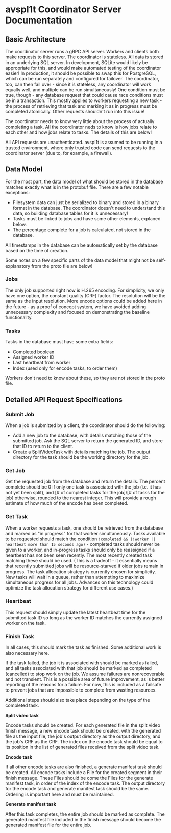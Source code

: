 # avspl1t Coordinator Server Documentation

## Basic Architecture

The coordinator server runs a gRPC API server. Workers and clients both make requests to this server. The coordinator is stateless. All data is stored in an underlying SQL server. In development, SQLite would likely be appropriate for this, and would make automated testing of the coordinator easier! In production, it should be possible to swap this for PostgreSQL, which can be run separately and configured for failover. The coordinator, too, can then fail over - since it is stateless, any coordinator will work equally well, and multiple can be run simultaneously! One condition must be true, though - any database request that could cause race conditions must be in a transaction. This mostly applies to workers requesting a new task - the process of retrieving that task and marking it as in progress must be completed atomically. Other requests shouldn't run into this issue!

The coordinator needs to know very little about the process of actually completing a task. All the coordinator neds to know is how jobs relate to each other and how jobs relate to tasks. The details of this are below!

All API requests are unauthenticated. avspl1t is assumed to be running in a trusted environment, where only trusted code can send requests to the coordinator server (due to, for example, a firewall).

## Data Model

For the most part, the data model of what should be stored in the database matches exactly what is in the protobuf file. There are a few notable exceptions:

- Filesystem data can just be serialized to binary and stored in a binary format in the database. The coordinator doesn't need to understand this data, so building database tables for it is unnecessary!
- Tasks must be linked to jobs and have some other elements, explaned below.
- The percentage complete for a job is calculated, not stored in the database.

All timestamps in the database can be automatically set by the database based on the time of creation.

Some notes on a few specific parts of the data model that might not be self-explanatory from the proto file are below!

### Jobs

The only job supported right now is H.265 encoding. For simplicity, we only have one option, the constant quality (CRF) factor. The resolution will be the same as the input resolution. More encode options could be added here in the future - as a proof of concept system, we have avoided adding unnecessary complexity and focused on demonstrating the baseline functionality.

### Tasks

Tasks in the database must have some extra fields:

- Completed boolean
- Assigned worker ID
- Last heartbeat from worker
- Index (used only for encode tasks, to order them)

Workers don't need to know about these, so they are not stored in the proto file.

## Detailed API Request Specifications

### Submit Job

When a job is submitted by a client, the coordinator should do the following:

- Add a new job to the database, with details matching those of the submitted job. Ask the SQL server to return the generated ID, and store that ID to return to the client.
- Create a SplitVideoTask with details matching the job. The output directory for the task should be the working directory for the job.

### Get Job

Get the requested job from the database and return the details. The percent complete should be 0 if only one task is associated with the job (i.e. it has not yet been split), and [# of completed tasks for the job]/[# of tasks for the job] otherwise, rounded to the nearest integer. This will provide a rough estimate of how much of the encode has been completed.

### Get Task

When a worker requests a task, one should be retrieved from the database and marked as "in progress" for that worker simultaneously. Tasks available to be requested should match the condition `!completed && (!worker || heartbeat more than 15 seconds ago)` - completed tasks should never be given to a worker, and in-progress tasks should only be reassigned if a heartbeat has not been seen recently. The most recently created task matching these should be used. (This is a tradeoff - it essentially means that recently submitted jobs will be resource-starved if older jobs remain in progress. The task allocation strategy is currently chosen for simplicity. New tasks will wait in a queue, rather than attempting to maximize simultaneous progress for all jobs. Advances on this technology could optimize the task allocation strategy for different use cases.)

### Heartbeat

This request should simply update the latest heartbeat time for the submitted task ID so long as the worker ID matches the currently assigned worker on the task.

### Finish Task

In all cases, this should mark the task as finished. Some additional work is also necessary here.

If the task failed, the job it is associated with should be marked as failed, and all tasks associated with that job should be marked as completed (cancelled) to stop work on the job. We assume failures are nonrecoverable and not transient. This is a possible area of future improvement, as is better reporting of the reasons for a failure. For now, this is included as a failsafe to prevent jobs that are impossible to complete from wasting resources.

Additional steps should also take place depending on the type of the completed task.

**Split video task**

Encode tasks should be created. For each generated file in the split video finish message, a new encode task should be created, with the generated file as the input file, the job's output directory as the output directory, and the job's CRF as the CRF. The index on the encode task should be equal to its position in the list of generated files received from the split video task.

**Encode task**

If all other encode tasks are also finished, a generate manifest task should be created. All encode tasks include a File for the created segment in their finish message. These Files should be come the Files for the generate manifest task, in order of the index of the encode task. The output directory for the encode task and generate manifest task should be the same. Ordering is important here and must be maintained.

**Generate manifest task**

After this task completes, the entire job should be marked as complete. The generated manifest file included in the finish message should become the generated manifest file for the entire job.
